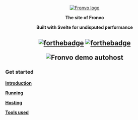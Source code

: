 <p align='center'><a href='https://fronvo.herokuapp.com'><img src='https://raw.githubusercontent.com/Fronvo/site/master/.github/assets/logo.png' alt='Fronvo logo'><a/></p>
<p align='center'><b>The site of Fronvo</b></p>
<p align='center'><b>Built with Svelte for undisputed performance</b></p>

<h2 align='center'>  

[![forthebadge](https://forthebadge.com/images/badges/uses-html.svg)](https://forthebadge.com)
[![forthebadge](https://forthebadge.com/images/badges/built-with-love.svg)](https://forthebadge.com)

<img src='https://raw.githubusercontent.com/Fronvo/site/master/.github/assets/demo-run-autohost.svg' alt='Fronvo demo autohost'>

</h2>

### Get started

**[Introduction](https://github.com/Fronvo/site/blob/master/INTRODUCTION.md)**

**[Running](https://github.com/Fronvo/site/blob/master/RUNNING.md)**

**[Hosting](https://github.com/Fronvo/site/blob/master/HOSTING.md)**

**[Tools used](https://github.com/Fronvo/site/blob/master/TOOLS.md)**
